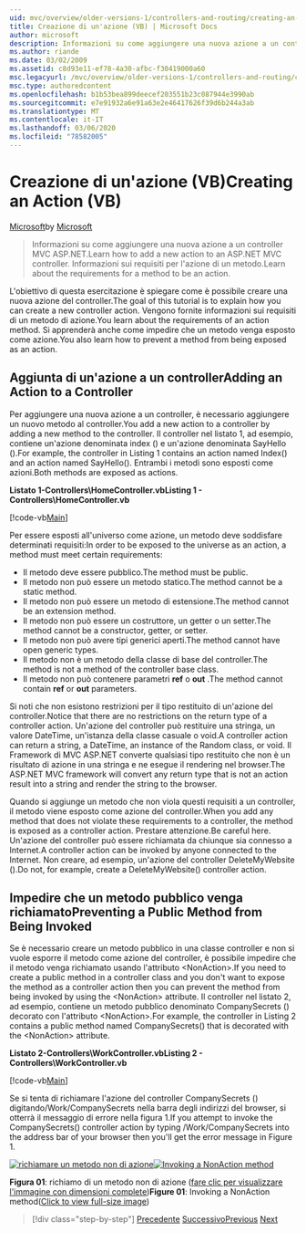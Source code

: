 ```yaml
---
uid: mvc/overview/older-versions-1/controllers-and-routing/creating-an-action-vb
title: Creazione di un'azione (VB) | Microsoft Docs
author: microsoft
description: Informazioni su come aggiungere una nuova azione a un controller MVC ASP.NET. Informazioni sui requisiti per l'azione di un metodo.
ms.author: riande
ms.date: 03/02/2009
ms.assetid: c8d93e11-ef78-4a30-afbc-f30419000a60
msc.legacyurl: /mvc/overview/older-versions-1/controllers-and-routing/creating-an-action-vb
msc.type: authoredcontent
ms.openlocfilehash: b1b53bea899deecef203551b23c087944e3990ab
ms.sourcegitcommit: e7e91932a6e91a63e2e46417626f39d6b244a3ab
ms.translationtype: MT
ms.contentlocale: it-IT
ms.lasthandoff: 03/06/2020
ms.locfileid: "78582005"
---
```

# <a name="creating-an-action-vb"></a><span data-ttu-id="85a9f-104">Creazione di un'azione (VB)</span><span class="sxs-lookup"><span data-stu-id="85a9f-104">Creating an Action (VB)</span></span>

<span data-ttu-id="85a9f-105">[Microsoft](https://github.com/microsoft)</span><span class="sxs-lookup"><span data-stu-id="85a9f-105">by [Microsoft](https://github.com/microsoft)</span></span>

> <span data-ttu-id="85a9f-106">Informazioni su come aggiungere una nuova azione a un controller MVC ASP.NET.</span><span class="sxs-lookup"><span data-stu-id="85a9f-106">Learn how to add a new action to an ASP.NET MVC controller.</span></span> <span data-ttu-id="85a9f-107">Informazioni sui requisiti per l'azione di un metodo.</span><span class="sxs-lookup"><span data-stu-id="85a9f-107">Learn about the requirements for a method to be an action.</span></span>

<span data-ttu-id="85a9f-108">L'obiettivo di questa esercitazione è spiegare come è possibile creare una nuova azione del controller.</span><span class="sxs-lookup"><span data-stu-id="85a9f-108">The goal of this tutorial is to explain how you can create a new controller action.</span></span> <span data-ttu-id="85a9f-109">Vengono fornite informazioni sui requisiti di un metodo di azione.</span><span class="sxs-lookup"><span data-stu-id="85a9f-109">You learn about the requirements of an action method.</span></span> <span data-ttu-id="85a9f-110">Si apprenderà anche come impedire che un metodo venga esposto come azione.</span><span class="sxs-lookup"><span data-stu-id="85a9f-110">You also learn how to prevent a method from being exposed as an action.</span></span>

## <a name="adding-an-action-to-a-controller"></a><span data-ttu-id="85a9f-111">Aggiunta di un'azione a un controller</span><span class="sxs-lookup"><span data-stu-id="85a9f-111">Adding an Action to a Controller</span></span>

<span data-ttu-id="85a9f-112">Per aggiungere una nuova azione a un controller, è necessario aggiungere un nuovo metodo al controller.</span><span class="sxs-lookup"><span data-stu-id="85a9f-112">You add a new action to a controller by adding a new method to the controller.</span></span> <span data-ttu-id="85a9f-113">Il controller nel listato 1, ad esempio, contiene un'azione denominata index () e un'azione denominata SayHello ().</span><span class="sxs-lookup"><span data-stu-id="85a9f-113">For example, the controller in Listing 1 contains an action named Index() and an action named SayHello().</span></span> <span data-ttu-id="85a9f-114">Entrambi i metodi sono esposti come azioni.</span><span class="sxs-lookup"><span data-stu-id="85a9f-114">Both methods are exposed as actions.</span></span>

<span data-ttu-id="85a9f-115">**Listato 1-Controllers\HomeController.vb**</span><span class="sxs-lookup"><span data-stu-id="85a9f-115">**Listing 1 - Controllers\HomeController.vb**</span></span>

[!code-vb[Main](creating-an-action-vb/samples/sample1.vb)]

<span data-ttu-id="85a9f-116">Per essere esposti all'universo come azione, un metodo deve soddisfare determinati requisiti:</span><span class="sxs-lookup"><span data-stu-id="85a9f-116">In order to be exposed to the universe as an action, a method must meet certain requirements:</span></span>

- <span data-ttu-id="85a9f-117">Il metodo deve essere pubblico.</span><span class="sxs-lookup"><span data-stu-id="85a9f-117">The method must be public.</span></span>
- <span data-ttu-id="85a9f-118">Il metodo non può essere un metodo statico.</span><span class="sxs-lookup"><span data-stu-id="85a9f-118">The method cannot be a static method.</span></span>
- <span data-ttu-id="85a9f-119">Il metodo non può essere un metodo di estensione.</span><span class="sxs-lookup"><span data-stu-id="85a9f-119">The method cannot be an extension method.</span></span>
- <span data-ttu-id="85a9f-120">Il metodo non può essere un costruttore, un getter o un setter.</span><span class="sxs-lookup"><span data-stu-id="85a9f-120">The method cannot be a constructor, getter, or setter.</span></span>
- <span data-ttu-id="85a9f-121">Il metodo non può avere tipi generici aperti.</span><span class="sxs-lookup"><span data-stu-id="85a9f-121">The method cannot have open generic types.</span></span>
- <span data-ttu-id="85a9f-122">Il metodo non è un metodo della classe di base del controller.</span><span class="sxs-lookup"><span data-stu-id="85a9f-122">The method is not a method of the controller base class.</span></span>
- <span data-ttu-id="85a9f-123">Il metodo non può contenere parametri **ref** o **out** .</span><span class="sxs-lookup"><span data-stu-id="85a9f-123">The method cannot contain **ref** or **out** parameters.</span></span>

<span data-ttu-id="85a9f-124">Si noti che non esistono restrizioni per il tipo restituito di un'azione del controller.</span><span class="sxs-lookup"><span data-stu-id="85a9f-124">Notice that there are no restrictions on the return type of a controller action.</span></span> <span data-ttu-id="85a9f-125">Un'azione del controller può restituire una stringa, un valore DateTime, un'istanza della classe casuale o void.</span><span class="sxs-lookup"><span data-stu-id="85a9f-125">A controller action can return a string, a DateTime, an instance of the Random class, or void.</span></span> <span data-ttu-id="85a9f-126">Il Framework di MVC ASP.NET converte qualsiasi tipo restituito che non è un risultato di azione in una stringa e ne esegue il rendering nel browser.</span><span class="sxs-lookup"><span data-stu-id="85a9f-126">The ASP.NET MVC framework will convert any return type that is not an action result into a string and render the string to the browser.</span></span>

<span data-ttu-id="85a9f-127">Quando si aggiunge un metodo che non viola questi requisiti a un controller, il metodo viene esposto come azione del controller.</span><span class="sxs-lookup"><span data-stu-id="85a9f-127">When you add any method that does not violate these requirements to a controller, the method is exposed as a controller action.</span></span> <span data-ttu-id="85a9f-128">Prestare attenzione.</span><span class="sxs-lookup"><span data-stu-id="85a9f-128">Be careful here.</span></span> <span data-ttu-id="85a9f-129">Un'azione del controller può essere richiamata da chiunque sia connesso a Internet.</span><span class="sxs-lookup"><span data-stu-id="85a9f-129">A controller action can be invoked by anyone connected to the Internet.</span></span> <span data-ttu-id="85a9f-130">Non creare, ad esempio, un'azione del controller DeleteMyWebsite ().</span><span class="sxs-lookup"><span data-stu-id="85a9f-130">Do not, for example, create a DeleteMyWebsite() controller action.</span></span>

## <a name="preventing-a-public-method-from-being-invoked"></a><span data-ttu-id="85a9f-131">Impedire che un metodo pubblico venga richiamato</span><span class="sxs-lookup"><span data-stu-id="85a9f-131">Preventing a Public Method from Being Invoked</span></span>

<span data-ttu-id="85a9f-132">Se è necessario creare un metodo pubblico in una classe controller e non si vuole esporre il metodo come azione del controller, è possibile impedire che il metodo venga richiamato usando l'attributo &lt;NonAction&gt;.</span><span class="sxs-lookup"><span data-stu-id="85a9f-132">If you need to create a public method in a controller class and you don't want to expose the method as a controller action then you can prevent the method from being invoked by using the &lt;NonAction&gt; attribute.</span></span> <span data-ttu-id="85a9f-133">Il controller nel listato 2, ad esempio, contiene un metodo pubblico denominato CompanySecrets () decorato con l'attributo &lt;NonAction&gt;.</span><span class="sxs-lookup"><span data-stu-id="85a9f-133">For example, the controller in Listing 2 contains a public method named CompanySecrets() that is decorated with the &lt;NonAction&gt; attribute.</span></span>

<span data-ttu-id="85a9f-134">**Listato 2-Controllers\WorkController.vb**</span><span class="sxs-lookup"><span data-stu-id="85a9f-134">**Listing 2 - Controllers\WorkController.vb**</span></span>

[!code-vb[Main](creating-an-action-vb/samples/sample2.vb)]

<span data-ttu-id="85a9f-135">Se si tenta di richiamare l'azione del controller CompanySecrets () digitando/Work/CompanySecrets nella barra degli indirizzi del browser, si otterrà il messaggio di errore nella figura 1.</span><span class="sxs-lookup"><span data-stu-id="85a9f-135">If you attempt to invoke the CompanySecrets() controller action by typing /Work/CompanySecrets into the address bar of your browser then you'll get the error message in Figure 1.</span></span>

<span data-ttu-id="85a9f-136">[![richiamare un metodo non di azione](creating-an-action-vb/_static/image1.jpg)](creating-an-action-vb/_static/image1.png)</span><span class="sxs-lookup"><span data-stu-id="85a9f-136">[![Invoking a NonAction method](creating-an-action-vb/_static/image1.jpg)](creating-an-action-vb/_static/image1.png)</span></span>

<span data-ttu-id="85a9f-137">**Figura 01**: richiamo di un metodo non di azione ([fare clic per visualizzare l'immagine con dimensioni complete](creating-an-action-vb/_static/image2.png))</span><span class="sxs-lookup"><span data-stu-id="85a9f-137">**Figure 01**: Invoking a NonAction method([Click to view full-size image](creating-an-action-vb/_static/image2.png))</span></span>

> [!div class="step-by-step"]
> <span data-ttu-id="85a9f-138">[Precedente](creating-a-controller-vb.md)
> [Successivo](aspnet-mvc-controllers-overview-cs.md)</span><span class="sxs-lookup"><span data-stu-id="85a9f-138">[Previous](creating-a-controller-vb.md)
[Next](aspnet-mvc-controllers-overview-cs.md)</span></span>
